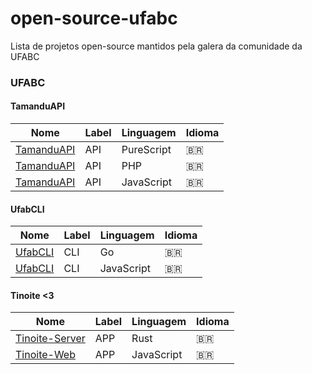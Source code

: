 # open-source-ufabc
Lista de projetos open-source mantidos pela galera da comunidade da UFABC

### UFABC 
#### TamanduAPI
Nome | Label | Linguagem | Idioma
---- | ---- | ---- | ----
[TamanduAPI](https://github.com/EduRenesto/tamanduapi "TamanduAPI but its in PureScript (Absolute madlad)") | API | PureScript | :brazil:
[TamanduAPI](https://github.com/sazukegu/ufabc-scrapper "TamanduAPI but its in PHP") | API | PHP | :brazil:
[TamanduAPI](https://github.com/EduRenesto/tamanduapi-js "TamanduAPI but its in Js") | API | JavaScript | :brazil:

#### UfabCLI
Nome | Label | Linguagem | Idioma
---- | ---- | ---- | ----
[UfabCLI](https://github.com/ufabc-dojo/ufabcli "UfabCLI in GO") | CLI | Go | :brazil:
[UfabCLI](https://github.com/EduRenesto/ufabcli-js "UfabCLI in JS") | CLI | JavaScript | :brazil:

#### Tinoite <3
Nome | Label | Linguagem | Idioma
---- | ---- | ---- | ----
[Tinoite-Server](https://github.com/ufabc-dojo/tinoite-server "Tinoite-Server") | APP | Rust | :brazil:
[Tinoite-Web](https://github.com/ufabc-dojo/tinoite-web "Tinoite-Web") | APP | JavaScript | :brazil:




